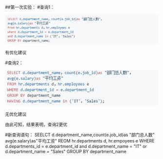 ##第一次实验：
#查询1：

![image](https://github.com/wk-king/Oracle/blob/master/1.PNG)

有优化建议

#查询2：

![image](https://github.com/wk-king/Oracle/blob/master/2.PNG)

无优化建议

由此可知，结果表明，查询2更优

#新查询语句：
SEELCT d.department_name,count(e.job_id)as "部门总人数"
avg(e.salary)as"平均工资"
REOM hr.departments d, hr.empoyees e
WHERE d.departments_id = e.department_id
and d.department_name = "IT" or d.department_name = "Sales"
GROUP BY department_name


